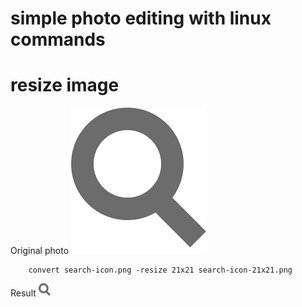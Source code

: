 # simple photo editing with linux commands


# resize image

Original photo
![Origin photo](../images/search-icon.png)

```shell
    convert search-icon.png -resize 21x21 search-icon-21x21.png
```

Result
![resize photo](../images/search-icon-21x21.png)

